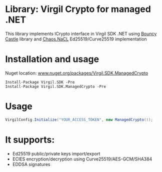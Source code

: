# Library: Virgil Crypto for managed .NET

This library implements ICrypto interface in Virgil SDK .NET using [Bouncy Castle](https://www.bouncycastle.org/csharp/index.html) library and [Chaos.NaCL](https://github.com/CodesInChaos/Chaos.NaCl) Ed25519/Curve25519 implementation

# Installation and usage 
Nuget location: www.nuget.org/packages/Virgil.SDK.ManagedCrypto
```
Install-Package Virgil.SDK -Pre
Install-Package Virgil.SDK.ManagedCrypto -Pre
```
# Usage

```csharp
VirgilConfig.Initialize("YOUR_ACCESS_TOKEN", new ManagedCrypto());
```

# It supports:

* Ed25519 public/private keys import/export
* ECIES encryption/decryption using Curve25519/AES-GCM/SHA384
* EDDSA signatures

